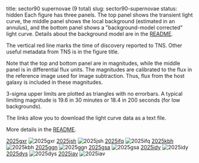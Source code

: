 title: sector90 supernovae (9 total)
slug: sector90-supernovae
status: hidden
  Each figure has three panels.  The top panel shows the transient light curve, the middle panel shows the local background (estimated in an annulus), and the bottom panel shows a "background-model corrected" light curve. Details about the background model are in the [README]({filename}../README/README.md). 
 
 The vertical red line marks the time of discovery reported to TNS. Other useful metadata from TNS is in the figure title.

 Note that the top and bottom panel are in magnitudes, while the middle panel is in differential flux units. The magnitudes are calibrated to the flux in the reference image used for image subtraction. Thus, flux from the host galaxy is included in these magnitudes. 

  3-sigma upper limits are plotted as triangles with no errorbars. A typical limiting magnitude is 19.6 in 30 minutes or 18.4 in 200 seconds (for low backgrounds).

The links allow you to download the light curve data as a text file. 

More details in the [README]({filename}../README/README.md).


[2025gxr]({static}../..//light_curves/sector90/lc_2025gxr_cleaned)
![2025gxr]({static}../../images/sector90/lc_2025gxr_cleaned.png)
[2025jsh]({static}../..//light_curves/sector90/lc_2025jsh_cleaned)
![2025jsh]({static}../../images/sector90/lc_2025jsh_cleaned.png)
[2025ifq]({static}../..//light_curves/sector90/lc_2025ifq_cleaned)
![2025ifq]({static}../../images/sector90/lc_2025ifq_cleaned.png)
[2025kbh]({static}../..//light_curves/sector90/lc_2025kbh_cleaned)
![2025kbh]({static}../../images/sector90/lc_2025kbh_cleaned.png)
[2025ggn]({static}../..//light_curves/sector90/lc_2025ggn_cleaned)
![2025ggn]({static}../../images/sector90/lc_2025ggn_cleaned.png)
[2025gsa]({static}../..//light_curves/sector90/lc_2025gsa_cleaned)
![2025gsa]({static}../../images/sector90/lc_2025gsa_cleaned.png)
[2025idy]({static}../..//light_curves/sector90/lc_2025idy_cleaned)
![2025idy]({static}../../images/sector90/lc_2025idy_cleaned.png)
[2025dys]({static}../..//light_curves/sector90/lc_2025dys_cleaned)
![2025dys]({static}../../images/sector90/lc_2025dys_cleaned.png)
[2025iav]({static}../..//light_curves/sector90/lc_2025iav_cleaned)
![2025iav]({static}../../images/sector90/lc_2025iav_cleaned.png)

